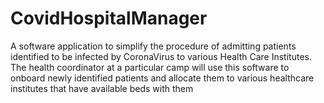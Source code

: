 # CovidHospitalManager
A software application to simplify the procedure of admitting patients identified to be infected by CoronaVirus to various Health Care Institutes. The health coordinator at a particular camp will use this software to onboard newly identified patients and allocate them to various healthcare institutes that have available beds with them
